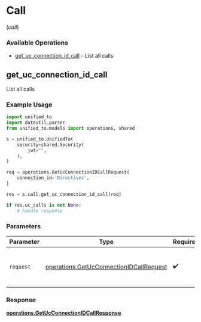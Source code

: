 # Call
(*call*)

### Available Operations

* [get_uc_connection_id_call](#get_uc_connection_id_call) - List all calls

## get_uc_connection_id_call

List all calls

### Example Usage

```python
import unified_to
import dateutil.parser
from unified_to.models import operations, shared

s = unified_to.UnifiedTo(
    security=shared.Security(
        jwt="",
    ),
)

req = operations.GetUcConnectionIDCallRequest(
    connection_id='Directives',
)

res = s.call.get_uc_connection_id_call(req)

if res.uc_calls is not None:
    # handle response
```

### Parameters

| Parameter                                                                                          | Type                                                                                               | Required                                                                                           | Description                                                                                        |
| -------------------------------------------------------------------------------------------------- | -------------------------------------------------------------------------------------------------- | -------------------------------------------------------------------------------------------------- | -------------------------------------------------------------------------------------------------- |
| `request`                                                                                          | [operations.GetUcConnectionIDCallRequest](../../models/operations/getucconnectionidcallrequest.md) | :heavy_check_mark:                                                                                 | The request object to use for the request.                                                         |


### Response

**[operations.GetUcConnectionIDCallResponse](../../models/operations/getucconnectionidcallresponse.md)**

